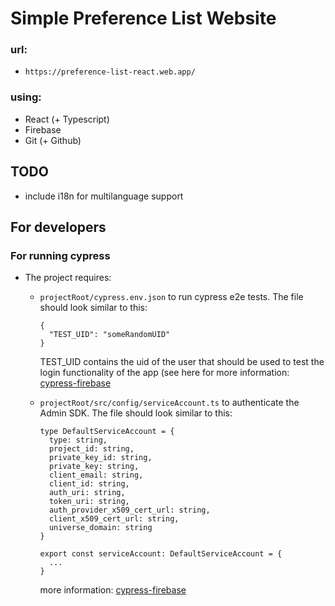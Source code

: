 # Simple Preference List Website

### url:

- `https://preference-list-react.web.app/`

### using:

- React (+ Typescript)
- Firebase
- Git (+ Github)

## TODO

- include i18n for multilanguage support


## For developers
### For running cypress
- The project requires:
  - `projectRoot/cypress.env.json` to run cypress e2e tests. The file should look similar to this:
    ```
    {
      "TEST_UID": "someRandomUID"
    }
    ```
    TEST_UID contains the uid of the user that should be used to test the login functionality of the app (see here for more information: [cypress-firebase](https://www.npmjs.com/package/cypress-firebase#user-content-auth) 

  - `projectRoot/src/config/serviceAccount.ts` to authenticate the Admin SDK. The file should look similar to this:
    ```
    type DefaultServiceAccount = {
      type: string,
      project_id: string,
      private_key_id: string,
      private_key: string,
      client_email: string,
      client_id: string,
      auth_uri: string,
      token_uri: string,
      auth_provider_x509_cert_url: string,
      client_x509_cert_url: string,
      universe_domain: string
    }
    
    export const serviceAccount: DefaultServiceAccount = {
      ...
    }
    ```
    more information: [cypress-firebase](https://www.npmjs.com/package/cypress-firebase#user-content-setup)
